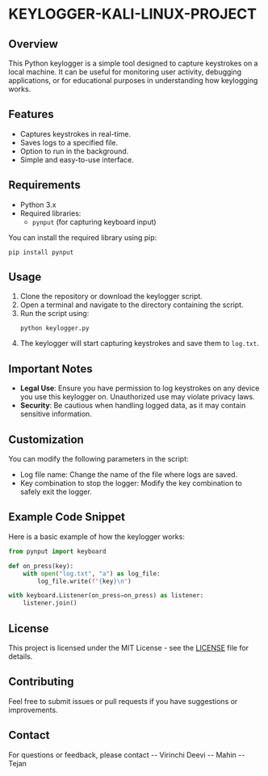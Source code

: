 # KEYLOGGER-KALI-LINUX-PROJECT

## Overview
This Python keylogger is a simple tool designed to capture keystrokes on a local machine. It can be useful for monitoring user activity, debugging applications, or for educational purposes in understanding how keylogging works.

## Features
- Captures keystrokes in real-time.
- Saves logs to a specified file.
- Option to run in the background.
- Simple and easy-to-use interface.

## Requirements
- Python 3.x
- Required libraries:
  - `pynput` (for capturing keyboard input)

You can install the required library using pip:
```
pip install pynput
```

## Usage
1. Clone the repository or download the keylogger script.
2. Open a terminal and navigate to the directory containing the script.
3. Run the script using:
   ```
   python keylogger.py
   ```
4. The keylogger will start capturing keystrokes and save them to `log.txt`.

## Important Notes
- **Legal Use**: Ensure you have permission to log keystrokes on any device you use this keylogger on. Unauthorized use may violate privacy laws.
- **Security**: Be cautious when handling logged data, as it may contain sensitive information.

## Customization
You can modify the following parameters in the script:
- Log file name: Change the name of the file where logs are saved.
- Key combination to stop the logger: Modify the key combination to safely exit the logger.

## Example Code Snippet
Here is a basic example of how the keylogger works:

```python
from pynput import keyboard

def on_press(key):
    with open("log.txt", "a") as log_file:
        log_file.write(f"{key}\n")

with keyboard.Listener(on_press=on_press) as listener:
    listener.join()
```

## License
This project is licensed under the MIT License - see the [LICENSE](LICENSE) file for details.

## Contributing
Feel free to submit issues or pull requests if you have suggestions or improvements.

## Contact
For questions or feedback, please contact
-- Virinchi Deevi
-- Mahin 
-- Tejan
